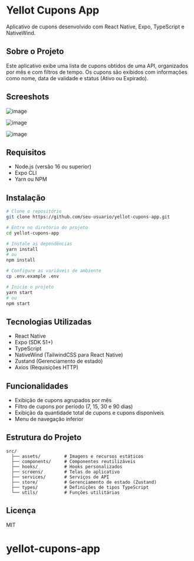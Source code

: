 # Yellot Cupons App

Aplicativo de cupons desenvolvido com React Native, Expo, TypeScript e NativeWind.

## Sobre o Projeto

Este aplicativo exibe uma lista de cupons obtidos de uma API, organizados por mês e com filtros de tempo. Os cupons são exibidos com informações como nome, data de validade e status (Ativo ou Expirado).

## Screeshots
![image](https://github.com/user-attachments/assets/e5bdb80f-aaac-4a30-ba56-59ab74e6ac0f)

![image](https://github.com/user-attachments/assets/b34e1a84-da8e-475f-a57a-45ad19629910)

![image](https://github.com/user-attachments/assets/eef988a3-2204-451e-8063-b8bb89b5a2b2)


## Requisitos

- Node.js (versão 16 ou superior)
- Expo CLI
- Yarn ou NPM

## Instalação

```bash
# Clone o repositório
git clone https://github.com/seu-usuario/yellot-cupons-app.git

# Entre no diretório do projeto
cd yellot-cupons-app

# Instale as dependências
yarn install
# ou
npm install

# Configure as variáveis de ambiente
cp .env.example .env

# Inicie o projeto
yarn start
# ou
npm start
```

## Tecnologias Utilizadas

- React Native
- Expo (SDK 51+)
- TypeScript
- NativeWind (TailwindCSS para React Native)
- Zustand (Gerenciamento de estado)
- Axios (Requisições HTTP)

## Funcionalidades

- Exibição de cupons agrupados por mês
- Filtro de cupons por período (7, 15, 30 e 90 dias)
- Exibição da quantidade total de cupons e cupons disponíveis
- Menu de navegação inferior

## Estrutura do Projeto

```
src/
  ├── assets/         # Imagens e recursos estáticos
  ├── components/     # Componentes reutilizáveis
  ├── hooks/          # Hooks personalizados
  ├── screens/        # Telas do aplicativo
  ├── services/       # Serviços de API
  ├── store/          # Gerenciamento de estado (Zustand)
  ├── types/          # Definições de tipos TypeScript
  └── utils/          # Funções utilitárias
```

## Licença

MIT
# yellot-cupons-app
